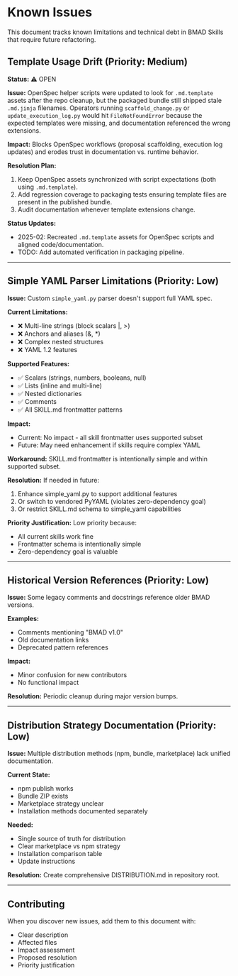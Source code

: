 # Known Issues

This document tracks known limitations and technical debt in BMAD Skills that require future refactoring.

## Template Usage Drift (Priority: Medium)

**Status:** ⚠️ OPEN

**Issue:** OpenSpec helper scripts were updated to look for `.md.template` assets after the repo cleanup, but the packaged bundle
still shipped stale `.md.jinja` filenames. Operators running `scaffold_change.py` or `update_execution_log.py` would hit
`FileNotFoundError` because the expected templates were missing, and documentation referenced the wrong extensions.

**Impact:** Blocks OpenSpec workflows (proposal scaffolding, execution log updates) and erodes trust in documentation vs. runtime
behavior.

**Resolution Plan:**
1. Keep OpenSpec assets synchronized with script expectations (both using `.md.template`).
2. Add regression coverage to packaging tests ensuring template files are present in the published bundle.
3. Audit documentation whenever template extensions change.

**Status Updates:**
- 2025-02: Recreated `.md.template` assets for OpenSpec scripts and aligned code/documentation.
- TODO: Add automated verification in packaging pipeline.

---

## Simple YAML Parser Limitations (Priority: Low)

**Issue:** Custom `simple_yaml.py` parser doesn't support full YAML spec.

**Current Limitations:**
- ❌ Multi-line strings (block scalars |, >)
- ❌ Anchors and aliases (&, *)
- ❌ Complex nested structures
- ❌ YAML 1.2 features

**Supported Features:**
- ✅ Scalars (strings, numbers, booleans, null)
- ✅ Lists (inline and multi-line)
- ✅ Nested dictionaries
- ✅ Comments
- ✅ All SKILL.md frontmatter patterns

**Impact:**
- Current: No impact - all skill frontmatter uses supported subset
- Future: May need enhancement if skills require complex YAML

**Workaround:**
SKILL.md frontmatter is intentionally simple and within supported subset.

**Resolution:**
If needed in future:
1. Enhance simple_yaml.py to support additional features
2. Or switch to vendored PyYAML (violates zero-dependency goal)
3. Or restrict SKILL.md schema to simple_yaml capabilities

**Priority Justification:**
Low priority because:
- All current skills work fine
- Frontmatter schema is intentionally simple
- Zero-dependency goal is valuable

---

## Historical Version References (Priority: Low)

**Issue:** Some legacy comments and docstrings reference older BMAD versions.

**Examples:**
- Comments mentioning "BMAD v1.0"
- Old documentation links
- Deprecated pattern references

**Impact:**
- Minor confusion for new contributors
- No functional impact

**Resolution:**
Periodic cleanup during major version bumps.

---

## Distribution Strategy Documentation (Priority: Low)

**Issue:** Multiple distribution methods (npm, bundle, marketplace) lack unified documentation.

**Current State:**
- npm publish works
- Bundle ZIP exists
- Marketplace strategy unclear
- Installation methods documented separately

**Needed:**
- Single source of truth for distribution
- Clear marketplace vs npm strategy
- Installation comparison table
- Update instructions

**Resolution:**
Create comprehensive DISTRIBUTION.md in repository root.

---

## Contributing
When you discover new issues, add them to this document with:
- Clear description
- Affected files
- Impact assessment
- Proposed resolution
- Priority justification
